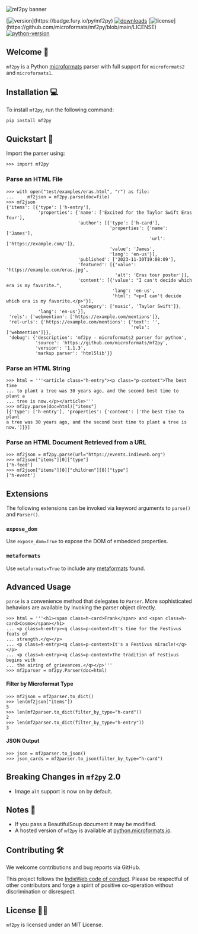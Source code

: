 ![mf2py banner](https://microformats.github.io/mf2py/banner.png)

[![version](https://badge.fury.io/py/mf2py.svg?)](https://badge.fury.io/py/mf2py)
[![downloads](https://img.shields.io/pypi/dm/mf2py)](https://pypistats.org/packages/mf2py)
[![license](https://img.shields.io/pypi/l/mf2py?)](https://github.com/microformats/mf2py/blob/main/LICENSE)
[![python-version](https://img.shields.io/pypi/pyversions/mf2py)](https://badge.fury.io/py/mf2py)

## Welcome 👋

`mf2py` is a Python [microformats](https://microformats.org/wiki/microformats) parser with full support for `microformats2` and `microformats1`.

## Installation 💻

To install `mf2py`, run the following command:

```bash
pip install mf2py
```

## Quickstart 🚀

Import the parser using:

```pycon
>>> import mf2py

```

### Parse an HTML File

```pycon
>>> with open("test/examples/eras.html", "r") as file:
...     mf2json = mf2py.parse(doc=file)
>>> mf2json
{'items': [{'type': ['h-entry'],
            'properties': {'name': ['Excited for the Taylor Swift Eras Tour'],
                           'author': [{'type': ['h-card'],
                                       'properties': {'name': ['James'],
                                                      'url': ['https://example.com/']},
                                       'value': 'James',
                                       'lang': 'en-us'}],
                           'published': ['2023-11-30T19:08:09'],
                           'featured': [{'value': 'https://example.com/eras.jpg',
                                         'alt': 'Eras tour poster'}],
                           'content': [{'value': "I can't decide which era is my favorite.",
                                        'lang': 'en-us',
                                        'html': "<p>I can't decide which era is my favorite.</p>"}],
                           'category': ['music', 'Taylor Swift']},
            'lang': 'en-us'}],
 'rels': {'webmention': ['https://example.com/mentions']},
 'rel-urls': {'https://example.com/mentions': {'text': '',
                                               'rels': ['webmention']}},
 'debug': {'description': 'mf2py - microformats2 parser for python',
           'source': 'https://github.com/microformats/mf2py',
           'version': '1.1.3',
           'markup parser': 'html5lib'}}

```

### Parse an HTML String

```pycon
>>> html = '''<article class="h-entry"><p class="p-content">The best time
... to plant a tree was 30 years ago, and the second best time to plant a
... tree is now.</p></article>'''
>>> mf2py.parse(doc=html)["items"]
[{'type': ['h-entry'], 'properties': {'content': ['The best time to plant
a tree was 30 years ago, and the second best time to plant a tree is now.']}}]

```

### Parse an HTML Document Retrieved from a URL

```pycon
>>> mf2json = mf2py.parse(url="https://events.indieweb.org")
>>> mf2json["items"][0]["type"]
['h-feed']
>>> mf2json["items"][0]["children"][0]["type"]
['h-event']

```

## Extensions

The following extensions can be invoked via keyword arguments to `parse()` and `Parser()`.

### `expose_dom`

Use `expose_dom=True` to expose the DOM of embedded properties.

### `metaformats`

Use `metaformats=True` to include any [metaformats](https://microformats.org/wiki/metaformats)
found.

## Advanced Usage

`parse` is a convenience method that delegates to `Parser`. More sophisticated
behaviors are available by invoking the parser object directly.

```pycon
>>> html = '''<h1><span class=h-card>Frank</span> and <span class=h-card>Cosmo</span></h1>
... <p class=h-entry><q class=p-content>It's time for the Festivus feats of
... strength.</q></p>
... <p class=h-entry><q class=p-content>It's a Festivus miracle!</q></p>
... <p class=h-entry><q class=p-content>The tradition of Festivus begins with
... the airing of grievances.</q></p>'''
>>> mf2parser = mf2py.Parser(doc=html)

```

#### Filter by Microformat Type

```pycon
>>> mf2json = mf2parser.to_dict()
>>> len(mf2json["items"])
5
>>> len(mf2parser.to_dict(filter_by_type="h-card"))
2
>>> len(mf2parser.to_dict(filter_by_type="h-entry"))
3

```

#### JSON Output

```pycon
>>> json = mf2parser.to_json()
>>> json_cards = mf2parser.to_json(filter_by_type="h-card")

```

## Breaking Changes in `mf2py` 2.0

- Image `alt` support is now on by default.

## Notes 📝

- If you pass a BeautifulSoup document it may be modified.
- A hosted version of `mf2py` is available at [python.microformats.io](https://python.microformats.io).

## Contributing 🛠️

We welcome contributions and bug reports via GitHub.

This project follows the [IndieWeb code of conduct](https://indieweb.org/code-of-conduct). Please be respectful of other contributors and forge a spirit of positive co-operation without discrimination or disrespect.

## License 🧑‍⚖️

`mf2py` is licensed under an MIT License.
